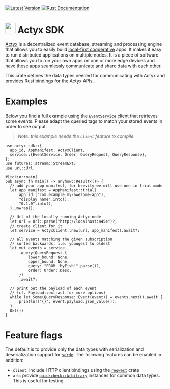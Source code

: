 [![Latest Version](https://img.shields.io/crates/v/actyx_sdk.svg)](https://crates.io/crates/actyx_sdk)
[![Rust Documentation](https://docs.rs/actyx_sdk/badge.svg)](https://docs.rs/actyx_sdk)

# <img src="https://developer.actyx.com/img/logo.svg" height="32px"> Actyx SDK

[Actyx](https://developer.actyx.com/) is a decentralized event database, streaming and processing
engine that allows you to easily build [local-first cooperative](https://www.local-first-cooperation.org/)
apps. It makes it easy to run distributed
applications on multiple nodes. It is a piece of software that allows you to run your own apps
on one or more edge devices and have these apps seamlessly communicate and share data with
each other.

This crate defines the data types needed for communicating with Actyx and provides Rust
bindings for the Actyx APIs.

# Examples

Below you find a full example using the [`EventService`](service/trait.EventService.html)
client that retrieves some events. Please adapt the queried tags to match your stored events
in order to see output.

> _Note: this example needs the `client` feature to compile._

```no_run
use actyx_sdk::{
  app_id, AppManifest, ActyxClient,
  service::{EventService, Order, QueryRequest, QueryResponse},
};
use futures::stream::StreamExt;
use url::Url;

#[tokio::main]
pub async fn main() -> anyhow::Result<()> {
  // add your app manifest, for brevity we will use one in trial mode
  let app_manifest = AppManifest::trial(
      app_id!("com.example.my-awesome-app"),
      "display name".into(),
      "0.1.0".into(),
  ).unwrap();

  // Url of the locally running Actyx node
  let url = Url::parse("http://localhost:4454")?;
  // create client for it
  let service = ActyxClient::new(url, app_manifest).await?;

  // all events matching the given subscription
  // sorted backwards, i.e. youngest to oldest
  let mut events = service
      .query(QueryRequest {
          lower_bound: None,
          upper_bound: None,
          query: "FROM 'MyFish'".parse()?,
          order: Order::Desc,
      })
      .await?;

  // print out the payload of each event
  // (cf. Payload::extract for more options)
  while let Some(QueryResponse::Event(event)) = events.next().await {
      println!("{}", event.payload.json_value());
  }
  Ok(())
}
```

# Feature flags

The default is to provide only the data types with serialization and deserialization support
for [`serde`](https://docs.rs/serde). The following features can be enabled in addition:

- `client`: include HTTP client bindings using the [`reqwest`](https://docs.rs/reqwest) crate
- `arb`: provide
  [`quickcheck::Arbitrary`](https://docs.rs/quickcheck/latest/quickcheck/trait.Arbitrary.html)
  instances for common data types. This is useful for testing.
